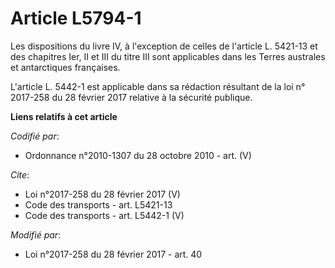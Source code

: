 # Article L5794-1

Les dispositions du livre IV, à l'exception de celles de l'article L. 5421-13 et des chapitres Ier, II et III du titre III
sont applicables dans les Terres australes et antarctiques françaises. 

L'article L. 5442-1 est applicable dans sa rédaction résultant de la loi n° 2017-258 du 28 février 2017 relative à la
sécurité publique.

**Liens relatifs à cet article**

_Codifié par_:

  - Ordonnance n°2010-1307 du 28 octobre 2010 - art. (V)

_Cite_:

  - Loi n°2017-258 du 28 février 2017 (V)
  - Code des transports - art. L5421-13
  - Code des transports - art. L5442-1 (V)

_Modifié par_:

  - Loi n°2017-258 du 28 février 2017 - art. 40
